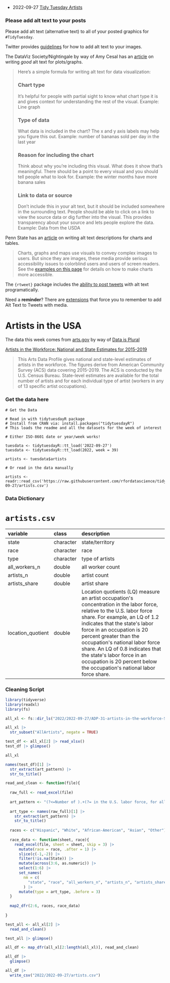 * 2022-09-27 [Tidy Tuesday Artists](https://hardin47.github.io/TidyTuesday/2022-09-27/artists.html)


### Please add alt text to your posts

Please add alt text (alternative text) to all of your posted graphics for `#TidyTuesday`. 

Twitter provides [guidelines](https://help.twitter.com/en/using-twitter/picture-descriptions) for how to add alt text to your images.

The DataViz Society/Nightingale by way of Amy Cesal has an [article](https://medium.com/nightingale/writing-alt-text-for-data-visualization-2a218ef43f81) on writing _good_ alt text for plots/graphs.

> Here’s a simple formula for writing alt text for data visualization:
> ### Chart type
> It’s helpful for people with partial sight to know what chart type it is and gives context for understanding the rest of the visual.
> Example: Line graph
> ### Type of data
> What data is included in the chart? The x and y axis labels may help you figure this out.
> Example: number of bananas sold per day in the last year
> ### Reason for including the chart
> Think about why you’re including this visual. What does it show that’s meaningful. There should be a point to every visual and you should tell people what to look for.
> Example: the winter months have more banana sales
> ### Link to data or source
> Don’t include this in your alt text, but it should be included somewhere in the surrounding text. People should be able to click on a link to view the source data or dig further into the visual. This provides transparency about your source and lets people explore the data.
> Example: Data from the USDA

Penn State has an [article](https://accessibility.psu.edu/images/charts/) on writing alt text descriptions for charts and tables.

> Charts, graphs and maps use visuals to convey complex images to users. But since they are images, these media provide serious accessibility issues to colorblind users and users of screen readers. See the [examples on this page](https://accessibility.psu.edu/images/charts/) for details on how to make charts more accessible.

The `{rtweet}` package includes the [ability to post tweets](https://docs.ropensci.org/rtweet/reference/post_tweet.html) with alt text programatically.

Need a **reminder**? There are [extensions](https://chrome.google.com/webstore/detail/twitter-required-alt-text/fpjlpckbikddocimpfcgaldjghimjiik/related) that force you to remember to add Alt Text to Tweets with media.

# Artists in the USA

The data this week comes from [arts.gov](https://www.arts.gov/impact/research/arts-data-profile-series/adp-31/data-tables) by way of [Data is Plural](https://www.data-is-plural.com/archive/2022-09-21-edition/)

[Artists in the Workforce: National and State Estimates for 2015-2019](https://www.arts.gov/impact/research/arts-data-profile-series/adp-31)

> This Arts Data Profile gives national and state-level estimates of artists in the workforce. The figures derive from American Community Survey (ACS) data covering 2015-2019. The ACS is conducted by the U.S. Census Bureau. State-level estimates are available for the total number of artists and for each individual type of artist (workers in any of 13 specific artist occupations).

### Get the data here

```{r}
# Get the Data

# Read in with tidytuesdayR package 
# Install from CRAN via: install.packages("tidytuesdayR")
# This loads the readme and all the datasets for the week of interest

# Either ISO-8601 date or year/week works!

tuesdata <- tidytuesdayR::tt_load('2022-09-27')
tuesdata <- tidytuesdayR::tt_load(2022, week = 39)

artists <- tuesdata$artists

# Or read in the data manually

artists <- readr::read_csv('https://raw.githubusercontent.com/rfordatascience/tidytuesday/master/data/2022/2022-09-27/artists.csv')

```
### Data Dictionary

# `artists.csv`

|variable          |class     |description |
|:-----------------|:---------|:-----------|
|state             |character | state/territory    |
|race              |character | race    |
|type              |character | type of artists    |
|all_workers_n     |double    | all worker count    |
|artists_n         |double    | artist count    |
|artists_share     |double    | artist share    |
|location_quotient |double    | Location quotients (LQ) measure an artist occupation's concentration in the labor force, relative to the U.S. labor force share. For example, an LQ of 1.2 indicates that the state's labor force in an occupation is 20 percent greater than the occupation's national labor force share. An LQ of 0.8 indicates that the state's labor force in an occupation is 20 percent below the occupation's national labor force share. |

### Cleaning Script

```r
library(tidyverse)
library(readxl)
library(fs)

all_xl <- fs::dir_ls("2022/2022-09-27/ADP-31-artists-in-the-workforce-StateTables/")

all_xl |> 
  str_subset("AllArtists", negate = TRUE)

test_df <- all_xl[2] |> read_xlsx()
test_df |> glimpse()

all_xl

names(test_df)[1] |> 
  str_extract(art_pattern) |> 
  str_to_title()

read_and_clean <- function(file){
  
  raw_full <- read_excel(file)
  
  art_pattern <- "(?<=Number of ).+(?= in the U.S. labor force, for all the states and Puerto Rico: 2015-2019)" 
  
  art_type <- names(raw_full)[1] |> 
    str_extract(art_pattern) |> 
    str_to_title()
  
  races <- c("Hispanic", "White", "African-American", "Asian", "Other")
  
  race_data <- function(sheet, race){
    read_excel(file, sheet = sheet, skip = 3) |> 
      mutate(race = race, .after = 1) |> 
      slice(c(-1,-2)) |> 
      filter(!is.na(State)) |> 
      mutate(across(3:6, as.numeric)) |> 
      select(1:6) |> 
      set_names(
        nm = c(
          "state", "race", "all_workers_n", "artists_n", "artists_share", "location_quotient")
        ) |> 
      mutate(type = art_type, .before = 3)
  }
  
  map2_dfr(2:6, races, race_data)
  
}

test_all <- all_xl[2] |> 
  read_and_clean()

test_all |> glimpse()

all_df <- map_dfr(all_xl[2:length(all_xl)], read_and_clean)

all_df |> 
  glimpse()

all_df |> 
  write_csv("2022/2022-09-27/artists.csv")
```